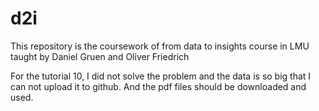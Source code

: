 # d2i
This repository is the coursework of from data to insights course in LMU taught by Daniel Gruen and Oliver Friedrich


For the tutorial 10, I did not solve the problem and the data is so big that I can not upload it to github. And the pdf files should be downloaded and used.
